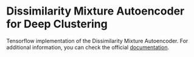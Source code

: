 # Dissimilarity Mixture Autoencoder for Deep Clustering

Tensorflow implementation of the Dissimilarity Mixture Autoencoder. For additional information, you can check the official [documentation](https://dmae.readthedocs.io/en/latest/).

